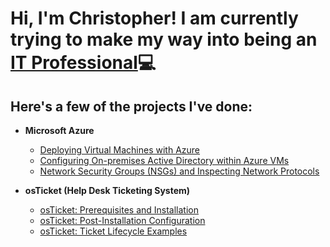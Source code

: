 <h1>Hi, I'm Christopher! I am currently trying to make my way into being an <a href="https://www.linkedin.com/in/carellanonicolas">IT Professional</a>💻</h1>

<h2>Here's a few of the projects I've done:</h2>

- <b>Microsoft Azure</b>
  - [Deploying Virtual Machines with Azure](https://github.com/carellanonicolas/vm-azure)
  - [Configuring On-premises Active Directory within Azure VMs](https://github.com/carellanonicolas/activedirectory-config)
  - [Network Security Groups (NSGs) and Inspecting Network Protocols](https://github.com/carellanonicolas/azure-network-protocols)
 
- <b>osTicket (Help Desk Ticketing System)</b>
  - [osTicket: Prerequisites and Installation](https://github.com/carellanonicolas/prereqs-osTicket)
  - [osTicket: Post-Installation Configuration](https://github.com/carellanonicolas/postinstall-osTicket)
  - [osTicket: Ticket Lifecycle Examples](https://github.com/carellanonicolas/tickets-osTicket)
